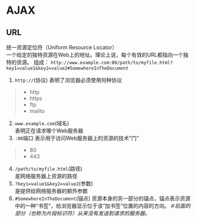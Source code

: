 # AJAX
## URL
统一资源定位符（Uniform Resource Locator）  
一个给定的独特资源在Web上的地址。理论上说，每个有效的URL都指向一个独特的资源。
组成：
`http://www.example.com:80/path/to/myfile.html?key1=value1&key2=value2#SomewhereInTheDocument`
1. `http://`(协议)
表明了浏览器必须使用何种协议
> + http
> + https
> + ftp
> + mailto
2. `www.example.com`(域名)  
表明正在请求哪个Web服务器
3. `:80`端口
表示用于访问Web服务器上的资源的技术“门”  
> + 80 
> + 443
4. `/path/to/myfile.html`(路径)  
是网络服务器上资源的路径
5. `?key1=value1&key2=value2`(参数)  
是提供给网络服务器的额外参数  
6. `#SomewhereInTheDocument`(锚点)
资源本身的另一部分的锚点，锚点表示资源中的一种“书签”，给浏览器显示位于该“加书签”位置的内容的方向。*＃后面的部分（也称为片段标识符）从来没有发送到请求的服务器。*